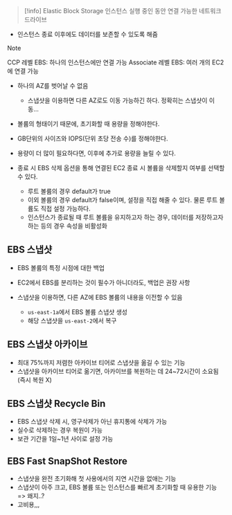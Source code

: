 >[!info] Elastic Block Storage
>인스턴스 실행 중인 동안 연결 가능한 네트워크 드라이브

- 인스턴스 종료 이후에도 데이터를 보존할 수 있도록 해줌

>[!note]
>CCP 레벨 EBS: 하나의 인스턴스에만 연결 가능
>Associate 레벨 EBS: 여러 개의 EC2에 연결 가능

- 하나의 AZ를 벗어날 수 없음
	- 스냅샷을 이용하면 다른 AZ로도 이동 가능하긴 하다. 정확히는 스냅샷이 이동...

- 볼륨의 형태이기 때문에, 초기화할 때 용량을 정해야한다.
- GB단위의 사이즈와 IOPS(단위 초당 전송 수)를 정해야한다.
- 용량이 더 많이 필요하다면, 이후에 추가로 용량을 늘릴 수 있다.

- 종료 시 EBS 삭제 옵션을 통해 연결된 EC2 종료 시 볼륨을 삭제할지 여부를 선택할 수 있다.
	- 루트 볼륨의 경우 default가 true
	- 이외 볼륨의 경우 default가 false이며, 설정을 직접 해줄 수 있다. 물론 루트 볼륨도 직접 설정 가능하다.
	- 인스턴스가 종료될 때 루트 볼륨을 유지하고자 하는 경우, 데이터를 저장하고자 하는 등의 경우 속성을 비활성화


## EBS 스냅샷

- EBS 볼륨의 특정 시점에 대한 백업
- EC2에서 EBS를 분리하는 것이 필수가 아니더라도, 백업은 권장 사항

- 스냅샷을 이용하면, 다른 AZ에 EBS 볼륨의 내용을 이전할 수 있음
	- `us-east-1a`에서 EBS 볼륨 스냅샷 생성
	- 해당 스냅샷을 `us-east-2`에서 복구


## EBS 스냅샷 아카이브

- 최대 75%까지 저렴한 아카이브 티어로 스냅샷을 옮길 수 있는 기능
- 스냅샷을 아카이브 티어로 옮기면, 아카이브를 복원하는 데 24~72시간이 소요됨(즉시 복원 X)


## EBS 스냅샷 Recycle Bin

- EBS 스냅샷 삭제 시, 영구삭제가 아닌 휴지통에 삭제가 가능
- 실수로 삭제하는 경우 복원이 가능
- 보관 기간을 1일~1년 사이로 설정 가능

## EBS Fast SnapShot Restore

- 스냅샷을 완전 초기화해 첫 사용에서의 지연 시간을 없애는 기능
- 스냅샷이 아주 크고, EBS 볼륨 또는 인스턴스를 빠르게 초기화할 때 유용한 기능 => 왜지..?
- 고비용,,,